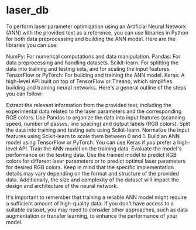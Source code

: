 # laser_db

To perform laser parameter optimization using an Artificial Neural Network (ANN) with the provided text as a reference, you can use libraries in Python for both data preprocessing and building the ANN model. Here are the libraries you can use:

NumPy: For numerical computations and data manipulation.
Pandas: For data preprocessing and handling datasets.
Scikit-learn: For splitting the data into training and testing sets, and for scaling the input features.
TensorFlow or PyTorch: For building and training the ANN model.
Keras: A high-level API built on top of TensorFlow or Theano, which simplifies building and training neural networks.
Here's a general outline of the steps you can follow:

Extract the relevant information from the provided text, including the experimental data related to the laser parameters and the corresponding RGB colors.
Use Pandas to organize the data into input features (scanning speed, number of passes, line spacing) and output labels (RGB colors).
Split the data into training and testing sets using Scikit-learn.
Normalize the input features using Scikit-learn to scale them between 0 and 1.
Build an ANN model using TensorFlow or PyTorch. You can use Keras if you prefer a high-level API.
Train the ANN model on the training data.
Evaluate the model's performance on the testing data.
Use the trained model to predict RGB colors for different laser parameters or to predict optimal laser parameters for desired RGB colors.
Keep in mind that the specific implementation details may vary depending on the format and structure of the provided data. Additionally, the size and complexity of the dataset will impact the design and architecture of the neural network.

It's important to remember that training a reliable ANN model might require a sufficient amount of high-quality data. If you don't have access to a suitable dataset, you may need to consider other approaches, such as data augmentation or transfer learning, to enhance the performance of your model.
